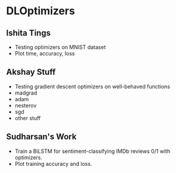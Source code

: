 # DLOptimizers

## Ishita Tings 
- Testing optimizers on MNIST dataset
- Plot time, accuracy, loss 

## Akshay Stuff
- Testing gradient descent optimizers on well-behaved functions
- madgrad
- adam
- nesterov
- sgd
- other stuff

## Sudharsan's Work
- Train a BiLSTM for sentiment-classifying IMDb reviews 0/1 with optimizers.
- Plot training accuracy and loss.
